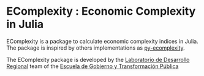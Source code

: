 # EComplexity : Economic Complexity in Julia

EComplexity is a package to calculate economic complexity indices in Julia. The package is inspired by others implementations as [py-ecomplexity](https://github.com/cid-harvard/py-ecomplexity/tree/master).

The EComplexity package is developed by the [Laboratorio de Desarrollo Regional](https://egobiernoytp.tec.mx/es/investigacion/laboratorio-desarrollo-regional) team of the [Escuela de Gobierno y Transformación Pública](https://egobiernoytp.tec.mx/es) 
